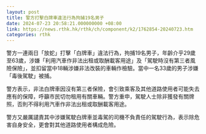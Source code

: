 ```yaml
---
layout: post
title: 警方打擊白牌車違法行為拘捕19名男子
date: 2024-07-23 20:58:21.000000000 +08:00
link: https://news.rthk.hk/rthk/ch/component/k2/1762854-20240723.htm
categories: rthk
---
```


警方一連兩日「放蛇」打擊「白牌車」違法行為，拘捕19名男子，年齡介乎29歲至63歲，涉嫌「利用汽車作非法出租或取酬載客用途」及「駕駛時沒有第三者風險保險」，並扣留當中18輛涉嫌非法改裝的車輛作檢驗。當中一名33歲的男子涉嫌「毒後駕駛」被捕。

警方表示，非法白牌車因沒有第三者保險，會引致乘客及其他道路使用者可能失去應有的保障，呼籲市民切勿租用有關車輛。警方重申，駕駛人士除非獲發有關牌照，否則不得利用汽車作非法出租或取酬載客用途。

警方又嚴厲譴責其中涉嫌駕駛白牌車並毒駕的司機不負責任的駕駛行為，表示除危害自身安全，更會對其他道路使用者構成危險。
